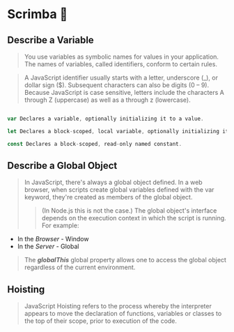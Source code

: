 # Scrimba 🐻

## Describe a **Variable**

> You use variables as symbolic names for values in your application. The names of variables, called identifiers, conform to certain rules.

> A JavaScript identifier usually starts with a letter, underscore (_), or dollar sign ($). Subsequent characters can also be digits (0 – 9). Because JavaScript is case sensitive, letters include the characters A through Z (uppercase) as well as a through z (lowercase).

```js

var Declares a variable, optionally initializing it to a value.

let Declares a block-scoped, local variable, optionally initializing it to a value.

const Declares a block-scoped, read-only named constant.

```

## Describe a **Global Object**

> In JavaScript, there's always a global object defined. In a web browser, when scripts create global variables defined with the var keyword, they're created as members of the global object.
>
> >(In Node.js this is not the case.) The global object's interface depends on the execution context in which the script is running. For example:
>
- In the _Browser_ - Window
- In the _Server_ - Global
> The **_globalThis_** global property allows one to access the global object regardless of the current environment.

## **Hoisting**

> JavaScript Hoisting refers to the process whereby the interpreter appears to move the declaration of functions, variables or classes to the top of their scope, prior to execution of the code.
